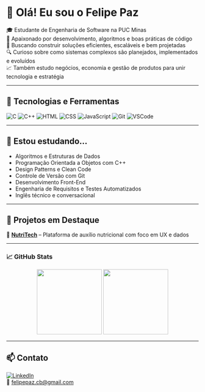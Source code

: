 # 👋 Olá! Eu sou o Felipe Paz

🎓 Estudante de Engenharia de Software na PUC Minas  
🚀 Apaixonado por desenvolvimento, algoritmos e boas práticas de código  
🧠 Buscando construir soluções eficientes, escaláveis e bem projetadas  
🔍 Curioso sobre como sistemas complexos são planejados, implementados e evoluídos  
📈 Também estudo negócios, economia e gestão de produtos para unir tecnologia e estratégia  

---

## 🧰 Tecnologias e Ferramentas

![C](https://img.shields.io/badge/C-00599C?style=flat&logo=c&logoColor=white)
![C++](https://img.shields.io/badge/C++-00599C?style=flat&logo=cplusplus&logoColor=white)
![HTML](https://img.shields.io/badge/HTML5-E34F26?style=flat&logo=html5&logoColor=white)
![CSS](https://img.shields.io/badge/CSS3-1572B6?style=flat&logo=css3&logoColor=white)
![JavaScript](https://img.shields.io/badge/JavaScript-F7DF1E?style=flat&logo=javascript&logoColor=black)
![Git](https://img.shields.io/badge/Git-F05032?style=flat&logo=git&logoColor=white)
![VSCode](https://img.shields.io/badge/VS_Code-007ACC?style=flat&logo=visual-studio-code&logoColor=white)

---

## 📖 Estou estudando...

- Algoritmos e Estruturas de Dados  
- Programação Orientada a Objetos com C++  
- Design Patterns e Clean Code  
- Controle de Versão com Git  
- Desenvolvimento Front-End  
- Engenharia de Requisitos e Testes Automatizados  
- Inglês técnico e conversacional

---

## 📁 Projetos em Destaque

🔹 [**NutriTech**](https://github.com/felipepcbatista/Auxilio-Nutricional) – Plataforma de auxílio nutricional com foco em UX e dados

---

### 📈 GitHub Stats

<p align="center">
  <img height="170" src="https://github-readme-stats.vercel.app/api?username=felipepcbatista&show_icons=true&theme=dracula" />
  <img height="170" src="https://github-readme-stats.vercel.app/api/top-langs/?username=felipepcbatista&layout=compact&theme=dracula" />
</p>

---

## 📫 Contato

[![LinkedIn](https://img.shields.io/badge/LinkedIn-0A66C2?style=flat&logo=linkedin&logoColor=white)](https://www.linkedin.com/in/felipepazcb/)  
📧 felipepaz.cb@gmail.com
